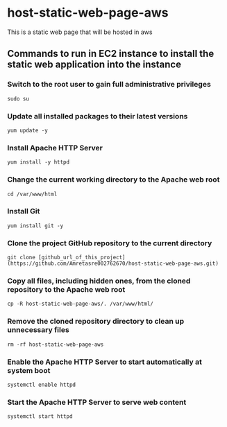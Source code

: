 # host-static-web-page-aws
This is a static web page that will be hosted in aws

## Commands to run in EC2 instance to install the static web application into the instance
### Switch to the root user to gain full administrative privileges
```sudo su```

### Update all installed packages to their latest versions
```yum update -y```

### Install Apache HTTP Server
```yum install -y httpd```

### Change the current working directory to the Apache web root
```cd /var/www/html```

### Install Git
```yum install git -y```

### Clone the project GitHub repository to the current directory
```git clone [github_url_of_this_project](https://github.com/Amretasre002762670/host-static-web-page-aws.git)```

### Copy all files, including hidden ones, from the cloned repository to the Apache web root
```cp -R host-static-web-page-aws/. /var/www/html/```

### Remove the cloned repository directory to clean up unnecessary files
```rm -rf host-static-web-page-aws```

### Enable the Apache HTTP Server to start automatically at system boot
```systemctl enable httpd``` 

### Start the Apache HTTP Server to serve web content
```systemctl start httpd```

